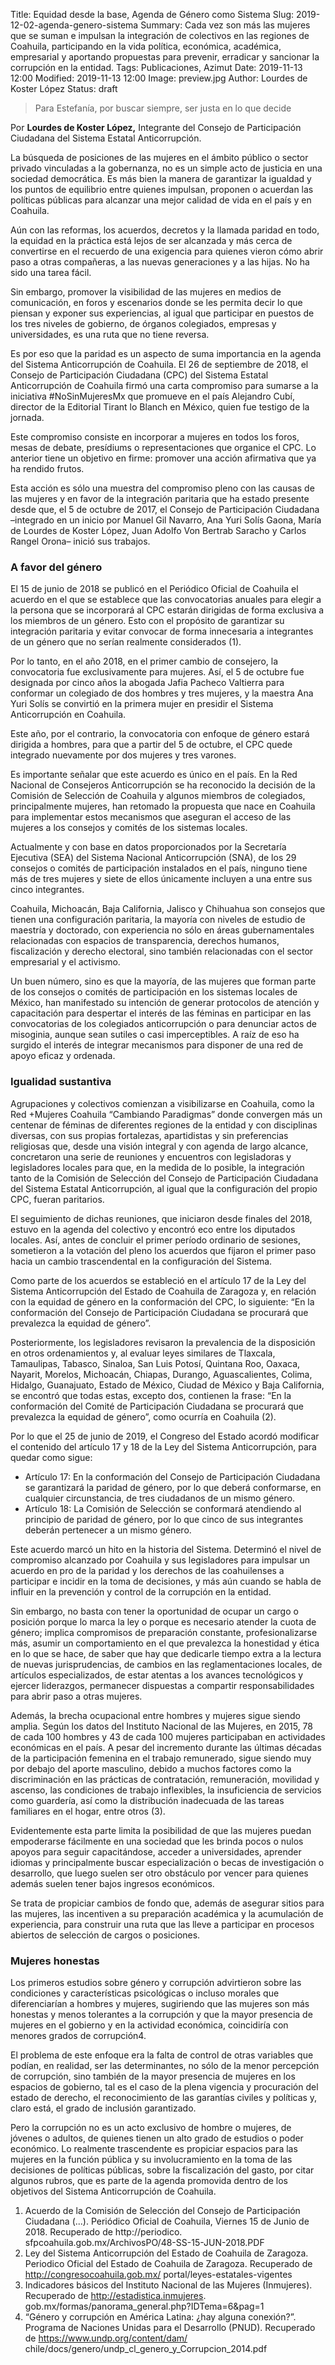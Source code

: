 Title: Equidad desde la base, Agenda de Género como Sistema
Slug: 2019-12-02-agenda-genero-sistema
Summary: Cada vez son más las mujeres que se suman e impulsan la integración de colectivos en las regiones de Coahuila, participando en la vida política, económica, académica, empresarial y aportando propuestas para prevenir, erradicar y sancionar la corrupción en la entidad.
Tags: Publicaciones, Azimut
Date: 2019-11-13 12:00
Modified: 2019-11-13 12:00
Image: preview.jpg
Author: Lourdes de Koster López
Status: draft


> Para Estefanía, por buscar siempre, ser justa en lo que decide

Por **Lourdes de Koster López,** Integrante del Consejo de Participación Ciudadana del Sistema Estatal Anticorrupción.

La búsqueda de posiciones de las mujeres en el ámbito público o sector privado vinculadas a la gobernanza, no es un simple acto de justicia en una sociedad democrática. Es más bien la manera de garantizar la igualdad y los puntos de equilibrio entre quienes impulsan, proponen o acuerdan las políticas públicas para alcanzar una mejor calidad de vida en el país y en Coahuila.

Aún con las reformas, los acuerdos, decretos y la llamada paridad en todo, la equidad en la práctica está lejos de ser alcanzada y más cerca de convertirse en el recuerdo de una exigencia para quienes vieron cómo abrir paso a otras compañeras, a las nuevas generaciones y a las hijas. No ha sido una tarea fácil.

Sin embargo, promover la visibilidad de las mujeres en medios de comunicación, en foros y escenarios donde se les permita decir lo que piensan y exponer sus experiencias, al igual que participar en puestos de los tres niveles de gobierno, de órganos colegiados, empresas y universidades, es una ruta que no tiene reversa.

Es por eso que la paridad es un aspecto de suma importancia en la agenda del Sistema Anticorrupción de Coahuila. El 26 de septiembre de 2018, el Consejo de Participación Ciudadana (CPC) del Sistema Estatal Anticorrupción de Coahuila firmó una carta compromiso para sumarse a la iniciativa #NoSinMujeresMx que promueve en el país Alejandro Cubí, director de la Editorial Tirant lo Blanch en México, quien fue testigo de la jornada.

Este compromiso consiste en incorporar a mujeres en todos los foros, mesas de debate, presídiums o representaciones que organice el CPC. Lo anterior tiene un objetivo en firme: promover una acción afirmativa que ya ha rendido frutos.

Esta acción es sólo una muestra del compromiso pleno con las causas de las mujeres y en favor de la integración paritaria que ha estado presente desde que, el 5 de octubre de 2017, el Consejo de Participación Ciudadana –integrado en un inicio por Manuel Gil Navarro, Ana Yuri Solís Gaona, María de Lourdes de Koster López, Juan Adolfo Von Bertrab Saracho y Carlos Rangel Orona– inició sus trabajos.

### A favor del género

El 15 de junio de 2018 se publicó en el Periódico Oficial de Coahuila el acuerdo en el que se establece que las convocatorias anuales para elegir a la persona que se incorporará al CPC estarán dirigidas de forma exclusiva a los miembros de un género. Esto con el propósito de garantizar su integración paritaria y evitar convocar de forma innecesaria a integrantes de un género que no serían realmente considerados (1).

Por lo tanto, en el año 2018, en el primer cambio de consejero, la convocatoria fue exclusivamente para mujeres. Así, el 5 de octubre fue designada por cinco años la abogada Jafia Pacheco Valtierra para conformar un colegiado de dos hombres y tres mujeres, y la maestra Ana Yuri Solís se convirtió en la primera mujer en presidir el Sistema Anticorrupción en Coahuila.

Este año, por el contrario, la convocatoria con enfoque de género estará dirigida a hombres, para que a partir del 5 de octubre, el CPC quede integrado nuevamente por dos mujeres y tres varones.

Es importante señalar que este acuerdo es único en el país. En la Red Nacional de Consejeros Anticorrupción se ha reconocido la decisión de la Comisión de Selección de Coahuila y algunos miembros de colegiados, principalmente mujeres, han retomado la propuesta que nace en Coahuila para implementar estos mecanismos que aseguran el acceso de las mujeres a los consejos y comités de los sistemas locales.

Actualmente y con base en datos proporcionados por la Secretaría Ejecutiva (SEA) del Sistema Nacional Anticorrupción (SNA), de los 29 consejos o comités de participación instalados en el país, ninguno tiene más de tres mujeres y siete de ellos únicamente incluyen a una entre sus cinco integrantes.

Coahuila, Michoacán, Baja California, Jalisco y Chihuahua son consejos que tienen una configuración paritaria, la mayoría con niveles de estudio de maestría y doctorado, con experiencia no sólo en áreas gubernamentales relacionadas con espacios de transparencia, derechos humanos, fiscalización y derecho electoral, sino también relacionadas con el sector empresarial y el activismo.

Un buen número, sino es que la mayoría, de las mujeres que forman parte de los consejos o comités de participación en los sistemas locales de México, han manifestado su intención de generar protocolos de atención y capacitación para despertar el interés de las féminas en participar en las convocatorias de los colegiados anticorrupción o para denunciar actos de misoginia, aunque sean sutiles o casi imperceptibles. A raíz de eso ha surgido el interés de integrar mecanismos para disponer de una red de apoyo eficaz y ordenada.

### Igualidad sustantiva

Agrupaciones y colectivos comienzan a visibilizarse en Coahuila, como la Red +Mujeres Coahuila “Cambiando Paradigmas” donde convergen más un centenar de féminas de diferentes regiones de la entidad y con disciplinas diversas, con sus propias fortalezas,  apartidistas y sin preferencias religiosas que, desde una visión integral y con agenda de largo alcance, concretaron una serie de reuniones y encuentros con legisladoras y legisladores locales para que, en la medida de lo posible, la integración tanto de la Comisión de Selección del Consejo de Participación Ciudadana del Sistema Estatal Anticorrupción, al igual que la configuración del propio CPC, fueran paritarios.

El seguimiento de dichas reuniones, que iniciaron desde finales del 2018, estuvo en la agenda del colectivo y encontró eco entre los diputados locales. Así, antes de concluir el primer período ordinario de sesiones, sometieron a la votación del pleno los acuerdos que fijaron el primer paso hacia un cambio trascendental en la configuración del Sistema.

Como parte de los acuerdos se estableció en el artículo 17 de la Ley del Sistema Anticorrupción del Estado de Coahuila de Zaragoza y, en relación con la equidad de género en la conformación del CPC, lo siguiente: “En la conformación del Consejo de Participación Ciudadana se procurará que prevalezca la equidad de género”.

Posteriormente, los legisladores revisaron la prevalencia de la disposición en otros ordenamientos y, al evaluar leyes similares de Tlaxcala, Tamaulipas, Tabasco, Sinaloa, San Luis Potosí, Quintana Roo, Oaxaca, Nayarit, Morelos, Michoacán, Chiapas, Durango, Aguascalientes, Colima, Hidalgo, Guanajuato, Estado de México, Ciudad de México y Baja California, se encontró que todas estas, excepto dos, contienen la frase: “En la conformación del Comité de Participación Ciudadana se procurará que prevalezca la equidad de género”, como ocurría en Coahuila (2).

Por lo que el 25 de junio de 2019, el Congreso del Estado acordó modificar el contenido del artículo 17 y 18 de la Ley del Sistema Anticorrupción, para quedar como sigue:

* Artículo 17: En la conformación del Consejo de Participación Ciudadana se garantizará la paridad de género, por lo que deberá conformarse, en cualquier circunstancia, de tres ciudadanos de un mismo género.
* Artículo 18: La Comisión de Selección se conformará atendiendo al principio de paridad de género, por lo que cinco de sus integrantes deberán pertenecer a un mismo género.

Este acuerdo marcó un hito en la historia del Sistema. Determinó el nivel de compromiso alcanzado por Coahuila y sus legisladores para impulsar un acuerdo en pro de la paridad y los derechos de las coahuilenses a participar e incidir en la toma de decisiones, y más aún cuando se habla de influir en la prevención y control de la corrupción en la entidad.

Sin embargo, no basta con tener la oportunidad de ocupar un cargo o posición porque lo marca la ley o porque es necesario atender la cuota de género; implica compromisos de preparación constante, profesionalizarse más, asumir un comportamiento en el que prevalezca la honestidad y ética en lo que se hace, de saber que hay que dedicarle tiempo extra a la lectura de nuevas jurisprudencias, de cambios en las reglamentaciones locales, de artículos especializados, de estar atentas a los avances tecnológicos y ejercer liderazgos, permanecer dispuestas a compartir responsabilidades para abrir paso a otras mujeres.

Además, la brecha ocupacional entre hombres y mujeres sigue siendo amplia. Según los datos del Instituto Nacional de las Mujeres, en 2015, 78 de cada 100 hombres y 43 de cada 100 mujeres participaban en actividades económicas en el país. A pesar del incremento durante las últimas décadas de la participación femenina en el trabajo remunerado, sigue siendo muy por debajo del aporte masculino, debido a muchos factores como la discriminación en las prácticas de contratación, remuneración, movilidad y ascenso, las condiciones de trabajo inflexibles, la insuficiencia de servicios como guardería, así como la distribución inadecuada de las tareas familiares en el hogar, entre otros (3).

Evidentemente esta parte limita la posibilidad de que las mujeres puedan empoderarse fácilmente en una sociedad que les brinda pocos o nulos apoyos para seguir capacitándose, acceder a universidades, aprender idiomas y principalmente buscar especialización o becas de investigación o desarrollo, que luego suelen ser otro obstáculo por vencer para quienes además suelen tener bajos ingresos económicos.

Se trata de propiciar cambios de fondo que, además de asegurar sitios para las mujeres, las incentiven a su preparación académica y la acumulación de experiencia, para construir una ruta que las lleve a participar en procesos abiertos de selección de cargos o posiciones.

### Mujeres honestas

Los primeros estudios sobre género y corrupción advirtieron sobre las condiciones y características psicológicas o incluso morales que diferenciarían a hombres y mujeres, sugiriendo que las mujeres son más honestas y menos tolerantes a la corrupción y que la mayor presencia de mujeres en el gobierno y en la actividad económica, coincidiría con menores grados de corrupción4.

El problema de este enfoque era la falta de control de otras variables que podían, en realidad, ser las determinantes, no sólo de la menor percepción de corrupción, sino también de la mayor presencia de mujeres en los espacios de gobierno, tal es el caso de la plena vigencia y procuración del estado de derecho, el reconocimiento de las garantías civiles y políticas y, claro está, el grado de inclusión garantizado.

Pero la corrupción no es un acto exclusivo de hombre o mujeres, de jóvenes o adultos, de quienes tienen un alto grado de estudios o poder económico. Lo realmente trascendente es propiciar espacios para las mujeres en la función pública y su involucramiento en la toma de las decisiones de políticas públicas, sobre la fiscalización del gasto, por citar algunos rubros, que es parte de la agenda promovida dentro de los objetivos del Sistema Anticorrupción de Coahuila.

1. Acuerdo de la Comisión de Selección del Consejo de Participación Ciudadana (...). Periódico Oficial de Coahuila, Viernes 15 de Junio de 2018. Recuperado de http://periodico. sfpcoahuila.gob.mx/ArchivosPO/48-SS-15-JUN-2018.PDF
2. Ley del Sistema Anticorrupción del Estado de Coahuila de Zaragoza. Periodico Oficial del Estado de Coahuila de Zaragoza. Recuperado de http://congresocoahuila.gob.mx/ portal/leyes-estatales-vigentes
3. Indicadores básicos del Instituto Nacional de las Mujeres (Inmujeres). Recuperado de http://estadistica.inmujeres. gob.mx/formas/panorama_general.php?IDTema=6&pag=1
4. “Género y corrupción en América Latina: ¿hay alguna conexión?”. Programa de Naciones Unidas para el Desarrollo (PNUD). Recuperado de https://www.undp.org/content/dam/ chile/docs/genero/undp_cl_genero_y_Corrupcion_2014.pdf
